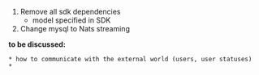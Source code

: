 1. Remove all sdk dependencies
    * model specified in SDK
2. Change mysql to Nats streaming

**to be discussed:**
    
    * how to communicate with the external world (users, user statuses) 
    *
